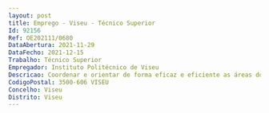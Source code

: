 ```yaml
--- 
layout: post
title: Emprego - Viseu - Técnico Superior
Id: 92156
Ref: OE202111/0680
DataAbertura: 2021-11-29
DataFecho: 2021-12-15
Trabalho: Técnico Superior
Empregador: Instituto Politécnico de Viseu
Descricao: Coordenar e orientar de forma eficaz e eficiente as áreas dos Serviços de Contabilidade e Pessoal  Promover reuniões periódicas com as várias áreas  Promover práticas  de consenso entre as várias equipas de trabalho  Assegurar uma visão partilhada das várias áreas  Planear as medidas necessárias à eficácia dos procedimentos  Preparar e elaborar a relação de documentos para decisão superior  Fazer o acompanhamento dos assuntos que lhe sejam entregues, organizando os respetivos processos, promovendo as notificações necessárias e controlando a observância dos respetivos prazos  Recolher, sistematizar e divulgar informação e legislação relevante, no âmbito da presidência  Apoiar a presidência no “despacho” dos vários assuntos, juntando antecedentes, relacionando as matérias e elaborando informações, quando tal lhe for solicitado  Estabelecer contactos institucionais a nível nacional  Organizar reuniões, efetuar convocatórias, preparar a documentação de apoio e preparar o local da sua realização, incluindo equipamento de apoio  Programar organizar cerimónias solenes e protocolares da Instituição  Redigir ofícios, memorandos, notas informativas e outros textos que lhes sejam solicitados  Acompanhamento da área de Recursos Humanos dos funcionários e docentes.
CodigoPostal: 3500-606 VISEU
Concelho: Viseu
Distrito: Viseu
--- 
```


